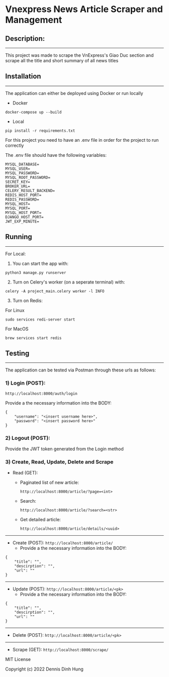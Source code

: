 # Vnexpress News Article Scraper and Management

## Description:
---
This project was made to scrape the VnExpress's Giao Duc section and scrape all the title and short summary of all news titles

## Installation
---

The application can either be deployed using Docker or run locally

- Docker

```bazaar
docker-compose up --build
```

- Local

```bazaar
pip install -r requirements.txt
```

For this project you need to have an .env file in order for the project to run correctly

The .env file should have the following variables:

```bazaar
MYSQL_DATABASE=
MYSQL_USER=
MYSQL_PASSWORD=
MYSQL_ROOT_PASSWORD=
SECRET_KEY=
BROKER_URL=
CELERY_RESULT_BACKEND=
REDIS_HOST_PORT=
REDIS_PASSWORD=
MYSQL_HOST=
MYSQL_PORT=
MYSQL_HOST_PORT=
DJANGO_HOST_PORT=
JWT_EXP_MINUTE=
```

## Running
---
For Local:
1) You can start the app with:
```bazaar
python3 manage.py runserver
```
2) Turn on Celery's worker (on a seperate terminal) with:
```bazaar
celery -A project_main.celery worker -l INFO
```
3) Turn on Redis:

For Linux
```bazaar
sudo services redi-server start
```

For MacOS
```bazaar
brew services start redis
```

## Testing
---
The application can be tested via Postman through these urls as follows:

### 1) Login (POST):
```http://localhost:8000/auth/login```

Provide a the necessary information into the BODY:
```bazaar
{
    "username": "<insert username here>",
    "password": "<insert password here>"
}
```

### 2) Logout (POST):

Provide the JWT token generated from the Login method

### 3) Create, Read, Update, Delete and Scrape

- Read (GET):
  - Paginated list of new article: 
  
      ```http://localhost:8000/article/?page=<int>```
  - Search: 
      
      ```http://localhost:8000/article/?search=<str>```
  - Get detailed article: 
  
      ```http://localhost:8000/article/details/<uuid>```
---
- Create (POST): ```http://localhost:8000/article/```
  - Provide a the necessary information into the BODY:
```bazaar
{
    "title": "",
    "descirption": "",
    "url": ""
}
```
---
- Update (POST): ```http://localhost:8000/article/<pk>```
  - Provide a the necessary information into the BODY:
```bazaar
{
    "title": "",
    "descirption": "",
    "url": ""
}
```
---
- Delete (POST): ```http://localhost:8000/article/<pk>```
---
- Scrape (GET): ```http://localhost:8000/scrape/```


MIT License

Copyright (c) 2022 Dennis Dinh Hung